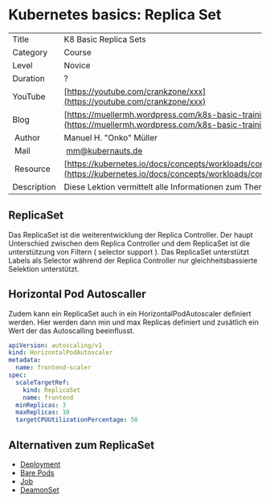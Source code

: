 # Kubernetes basics: Replica Set

|||
|---|---|
| Title | K8 Basic Replica Sets |
| Category | Course |
| Level | Novice |
| Duration | ? |
| YouTube | [https://youtube.com/crankzone/xxx](https://youtube.com/crankzone/xxx) |
| Blog | [https://muellermh.wordpress.com/k8s-basic-training-etcd](https://muellermh.wordpress.com/k8s-basic-training-etcd)  |
| Author | Manuel H. "Onko" Müller |
| Mail | mm@kubernauts.de |
| Resource | [https://kubernetes.io/docs/concepts/workloads/controllers/replicaset/](https://kubernetes.io/docs/concepts/workloads/controllers/replicaset/) |
| Description | Diese Lektion vermittelt alle Informationen zum Thema Replica Sets |

## ReplicaSet

Das ReplicaSet ist die weiterentwicklung der Replica Controller. Der haupt Unterschied zwischen dem Replica Controller und dem ReplicaSet ist die unterstützung von Filtern ( selector support ). Das ReplicaSet unterstützt Labels als Selector während der Replica Controller nur gleichheitsbassierte Selektion unterstützt.

## Horizontal Pod Autoscaller

Zudem kann ein ReplicaSet auch in ein HorizontalPodAutoscaler definiert werden. Hier werden dann min und max Replicas definiert und zusätlich ein Wert der das Autoscalling beeinflusst.

```yaml
apiVersion: autoscaling/v1
kind: HorizontalPodAutoscaler
metadata:
  name: frontend-scaler
spec:
  scaleTargetRef:
    kind: ReplicaSet
    name: frontend
  minReplicas: 3
  maxReplicas: 10
  targetCPUUtilizationPercentage: 50
```

## Alternativen zum ReplicaSet

- [Deployment](8-k8s-basic-deployment.md)
- [Bare Pods](14-k8s-basic-bare-pod.md)
- [Job](12-k8s-basic-job.md)
- [DeamonSet](13-k8s-basic-daemonset.md)